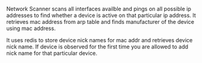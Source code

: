 Network Scanner scans all interfaces availble and pings on all possible ip addresses to find whether a device is active on that particular ip address. 
It retrieves mac address from arp table and finds manufacturer of the device using mac address. 

It uses redis to store device nick names for mac addr and retrieves device nick name. If device is observed for the first time you are allowed to add nick name for that particular device.

